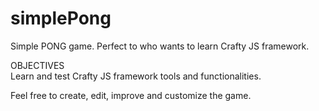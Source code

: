 simplePong
==========

Simple PONG game. Perfect to who wants to learn Crafty JS framework.

OBJECTIVES  
Learn and test Crafty JS framework tools and functionalities.

Feel free to create, edit, improve and customize the game.
